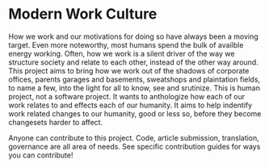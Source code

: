 # Modern Work Culture
How we work and our motivations for doing so have always been a moving target. Even more noteworthy, most humans spend the bulk of availble energy working. Often, how we work is a silent driver of the way we structure society and relate to each other, instead of the other way around. This project aims to bring how we work out of the shadows of corporate offices, parents garages and basements, sweatshops and plaintation fields, to name a few, into the light for all to know, see and srutinize. This is human project, not a software project. It wants to anthologize how each of our work relates to and effects each of our humanity. It aims to help indentify work related changes to our humanity, good or less so, before they become changesets harder to affect. 


Anyone can contribute to this project. Code, article submission, translation, governance are all area of needs. See specific contribution guides for ways you can contribute!